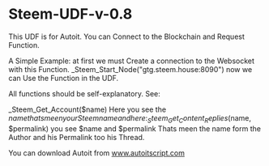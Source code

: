 # Steem-UDF-v-0.8

This UDF is for Autoit.
You can Connect to the Blockchain and Request Function.

A Simple Example:
at first we must Create a connection to the Websocket with this Function.
_Steem_Start_Node("gtg.steem.house:8090")
now we can Use the Function in the UDF.

All functions should be self-explanatory. 
See:

_Steem_Get_Account($name)
Here you see the $name thats meen your Steemname
and here :
_Steem_Get_Content_Replies($name, $permalink)
you see $name and $permalink
Thats meen the name form the Author and his Permalink too his Thread.

You can download Autoit from
www.autoitscript.com
